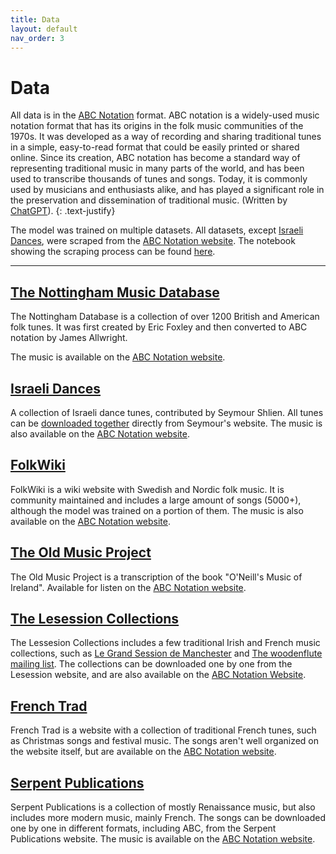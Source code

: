 ```yaml
---
title: Data
layout: default
nav_order: 3
---
```


# Data

All data is in the [ABC Notation] format. ABC notation is a widely-used music notation format that has its origins in the folk music communities of the 1970s. It was developed as a way of recording and sharing traditional tunes in a simple, easy-to-read format that could be easily printed or shared online. Since its creation, ABC notation has become a standard way of representing traditional music in many parts of the world, and has been used to transcribe thousands of tunes and songs. Today, it is commonly used by musicians and enthusiasts alike, and has played a significant role in the preservation and dissemination of traditional music.
(Written by [ChatGPT](https://chat.openai.com/)).
{: .text-justify}

The model was trained on multiple datasets. All datasets, except [Israeli Dances](#israeli-dances), were scraped from the [ABC Notation website][ABC].
The notebook showing the scraping process can be found [here](https://github.com/eyal-sasson/music-rnn/blob/main/Data_Scraping.ipynb).

---

## [The Nottingham Music Database](https://abc.sourceforge.net/NMD/)

The Nottingham Database is a collection of over 1200 British and American folk tunes.
It was first created by Eric Foxley and then converted to ABC notation by James Allwright.

The music is available on the [ABC Notation website](https://abcnotation.com/searchTunes?q=site:abc.sourceforge.net/NMD).

## [Israeli Dances](https://ifdo.ca/~seymour/runabc/top.html)

A collection of Israeli dance tunes, contributed by Seymour Shlien. All tunes can be [downloaded together](https://ifdo.ca/~seymour/runabc/isra.abc) directly from Seymour's website. The music is also available on the [ABC Notation website](https://abcnotation.com/searchTunes?q=site:ifdo.ca/~seymour/runabc).

## [FolkWiki](http://www.folkwiki.se/)

FolkWiki is a wiki website with Swedish and Nordic folk music. It is community maintained and includes a large amount of songs (5000+), although the model was trained on a portion of them.
The music is also available on the [ABC Notation website](https://abcnotation.com/searchTunes?q=site:www.folkwiki.se).

## [The Old Music Project](http://www.oldmusicproject.com/oneils1.html)

The Old Music Project is a transcription of the book "O'Neill's Music of Ireland". Available for listen on the [ABC Notation website](https://abcnotation..com/searchTunes?q=site:www.oldmusicproject.com).

## [The Lesession Collections](http://www.lesession.co.uk/music/)

The Lessesion Collections includes a few traditional Irish and French music collections, such as [Le Grand Session de Manchester](http://www.lesession.co.uk/music/lgsdmweb.abc) and [The woodenflute mailing list](http://www.lesession.co.uk/music/woodenflute.abc). The collections can be downloaded one by one from the Lesession website, and are also available on the [ABC Notation Website](https://abcnotation.com/searchTunes?q=site:www.Lesession.co.uk/music).

## [French Trad](http://www.tradfrance.com/)

French Trad is a website with a collection of traditional French tunes, such as Christmas songs and festival music. The songs aren't well organized on the website itself, but are available on the [ABC Notation website](https://abcnotation.com/searchTunes?q=site:www.tradfrance.com).

## [Serpent Publications](http://serpentpublications.org/)

Serpent Publications is a collection of mostly Renaissance music, but also includes more modern music, mainly French. The songs can be downloaded one by one in different formats, including ABC, from the Serpent Publications website.
The music is available on the [ABC Notation website](https://abcnotation.com/searchTunes?q=site:serpentpublications.org).

[ABC]: https://abcnotation.com
[ABC Notation]: https://en.wikipedia.org/wiki/ABC_notation
